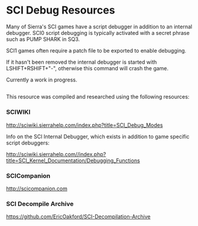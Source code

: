 # SCI Debug Resources

Many of Sierra's SCI games have a script debugger in addition to an internal debugger. SCI0 script debugging is typically activated with a secret phrase such as PUMP SHARK in SQ3. 

SCI1 games often require a patch file to be exported to enable debugging. 

If it hasn't been removed the internal debugger is started with LSHIFT+RSHIFT+"-", otherwise this command will crash the game.

Currently a work in progress.

##

This resource was compiled and researched using the following resources:

### SCIWIKI

http://sciwiki.sierrahelp.com/index.php?title=SCI_Debug_Modes

Info on the SCI Internal Debugger, which exists in addition to game specific script debuggers:

http://sciwiki.sierrahelp.com//index.php?title=SCI_Kernel_Documentation/Debugging_Functions

### SCICompanion

http://scicompanion.com

### SCI Decompile Archive

https://github.com/EricOakford/SCI-Decompilation-Archive

